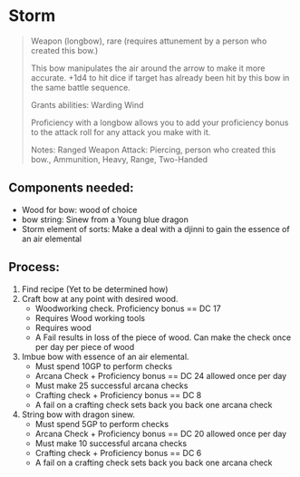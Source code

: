 # Storm>Weapon (longbow), rare (requires attunement by a person who created this bow.)>>This bow manipulates the air around the arrow to make it more accurate.+1d4 to hit dice if target has already been hit by this bow in the same battle sequence.>>Grants abilities: Warding Wind>>Proficiency with a longbow allows you to add your proficiency bonus to the attack roll for any attack you make with it.>>Notes: Ranged Weapon Attack: Piercing, person who created this bow., Ammunition, Heavy, Range, Two-Handed## Components needed: - Wood for bow: wood of choice - bow string: Sinew from a Young blue dragon - Storm element of sorts: Make a deal with a djinni to gain the essence of an air elemental## Process: 1. Find recipe (Yet to be determined how) 2. Craft bow at any point with desired wood.  	- Woodworking check. Proficiency bonus == DC 17	- Requires Wood working tools	- Requires wood	- A Fail results in loss of the piece of wood. Can make the check once per day per piece of wood 3. Imbue bow with essence of an air elemental.	- Must spend 10GP to perform checks	- Arcana Check + Proficiency bonus == DC 24 allowed once per day	- Must make 25 successful arcana checks	- Crafting check + Proficiency bonus == DC 8  	- A fail on a crafting check sets back you back one arcana check 4. String bow with dragon sinew.	- Must spend 5GP to perform checks	- Arcana Check + Proficiency bonus == DC 20 allowed once per day	- Must make 10 successful arcana checks	- Crafting check + Proficiency bonus == DC 6  	- A fail on a crafting check sets back you back one arcana check